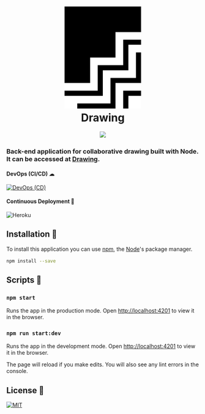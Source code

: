 <h1 align="center">
	<img src="https://raw.githubusercontent.com/robertene1994/drawing-web/master/dist/img/logo.svg?sanitize=true" alt="Drawing" width="200">
	<br>
	Drawing
</h1>
<h4 align="center">
	<img src="https://forthebadge.com/images/badges/made-with-javascript.svg"/>
</h4>

### Back-end application for collaborative drawing built with Node. It can be accessed at [Drawing](https://drawing-web.herokuapp.com).

#### DevOps (CI/CD) ☁

[![DevOps (CD)](<https://github.com/robertene1994/drawing-back-end/workflows/DevOps%20(CD)/badge.svg>)](https://github.com/robertene1994/drawing-back-end/actions?query=workflow%3A%22DevOps+%28CD%29%22)

#### Continuous Deployment 🚀

![Heroku](https://heroku-badge.herokuapp.com/?app=drawing-web)

## Installation 🔧

To install this application you can use [npm](https://www.npmjs.com/), the [Node](https://nodejs.org/)'s package manager.

```bash
npm install --save
```

## Scripts 📜

### `npm start`

Runs the app in the production mode.
Open [http://localhost:4201](http://localhost:4201) to view it in the browser.

### `npm run start:dev`

Runs the app in the development mode.
Open [http://localhost:4201](http://localhost:4201) to view it in the browser.

The page will reload if you make edits.
You will also see any lint errors in the console.

## License 🔑

[![MIT](https://badges.frapsoft.com/os/mit/mit.svg?v=102)](LICENSE)
